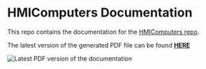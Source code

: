 # HMIComputers Documentation

This repo contains the documentation for the [HMIComputers repo](https://gitlab.tekniker.es/aut/projects/3151-LSST/LabVIEWCode/HMIComputers).

The latest version of the generated PDF file can be found [**HERE**](https://gitlab.tekniker.es/aut/projects/3151-LSST/LabVIEWCode/hmicomputers_documentation/-/releases)

![Latest PDF version of the documentation](../Resources/figures/ReleasesScreenShot.png)

